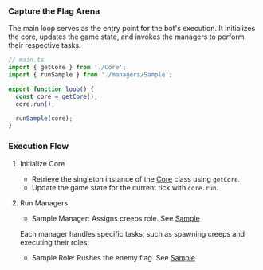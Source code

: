 ### Capture the Flag Arena

The main loop serves as the entry point for the bot's execution. It initializes the core, updates the game state, and invokes the managers to perform their respective tasks.

```typescript
// main.ts
import { getCore } from './Core';
import { runSample } from './managers/Sample';

export function loop() {
  const core = getCore();
  core.run();

  runSample(core);
}
```

### Execution Flow

1. Initialize Core

   - Retrieve the singleton instance of the [Core](./Core.ts) class using `getCore`.
   - Update the game state for the current tick with `core.run`.

2. Run Managers

   - Sample Manager: Assigns creeps role. See [Sample](./managers/Sample.ts)

   Each manager handles specific tasks, such as spawning creeps and executing their roles:

   - Sample Role: Rushes the enemy flag. See [Sample](./roles/Sample.ts)
